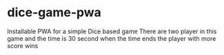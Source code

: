 # dice-game-pwa
Installable PWA for a simple Dice based game
There are two player in this game 
and the time is 30 second when the time ends the player with more score wins 